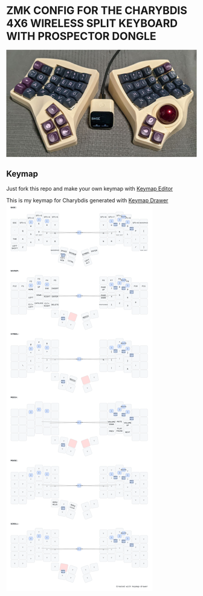 # ZMK CONFIG FOR THE CHARYBDIS 4X6 WIRELESS SPLIT KEYBOARD WITH PROSPECTOR DONGLE
![gukas charybdis](/docs/photo_2025-05-02_10-40-58.jpg)
## Keymap
Just fork this repo and make your own keymap with [Keymap Editor](https://nickcoutsos.github.io/keymap-editor/)

This is my keymap for Charybdis generated with [Keymap Drawer](https://github.com/caksoylar/keymap-drawer-web/)
![gukas keymap](/docs/keymap.svg)
